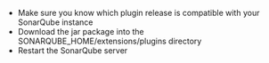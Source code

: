 - Make sure you know which plugin release is compatible with your SonarQube instance
- Download the jar package into the SONARQUBE_HOME/extensions/plugins directory
- Restart the SonarQube server
